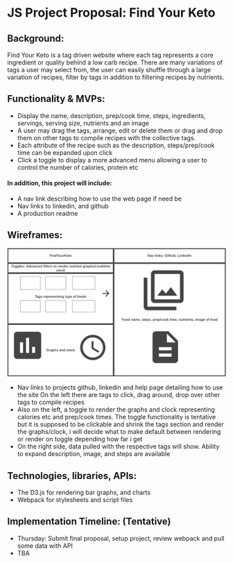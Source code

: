 # JS Project Proposal: Find Your Keto

## Background:

Find Your Keto is a tag driven website where each tag represents a core ingredient or quality behind a low carb recipe. There are many variations of tags a user may select from, the user can easily shuffle through a large variation of recipes, filter by tags in addition to filtering recipes by nutrients.

## Functionality & MVPs:

- Display the name, description, prep/cook time, steps, ingredients, servings, serving size, nutrients and an image
- A user may drag the tags, arrange, edit or delete them or drag and drop them on other tags to compile recipes with the collective tags.
- Each attribute of the recipe such as the description, steps/prep/cook time can be expanded upon click
- Click a toggle to display a more advanced menu allowing a user to control the number of calories, protein etc

#### In addition, this project will include:

- A nav link describing how to use the web page if need be
- Nav links to linkedin, and github
- A production readme

## Wireframes:

![This is an image](Wireframe.png)

- Nav links to projects github, linkedin and help page detailing how to use the site
  On the left there are tags to click, drag around, drop over other tags to compile recipes
- Also on the left, a toggle to render the graphs and clock representing calories etc and prep/cook times. The toggle functionality is tentative but it is supposed to be clickable and shrink the tags section and render the graphs/clock, i will decide what to make default between rendering or render on toggle depending how far i get
- On the right side, data pulled with the respective tags will show. Ability to expand description, image, and steps are available

## Technologies, libraries, APIs:

- The D3.js for rendering bar graphs, and charts
- Webpack for stylesheets and script files

## Implementation Timeline: (Tentative)

- Thursday: Submit final proposal, setup project, review webpack and pull some data with API
- TBA
